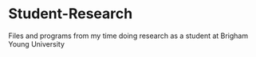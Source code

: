 # Student-Research
Files and programs from my time doing research as a student at Brigham Young University
